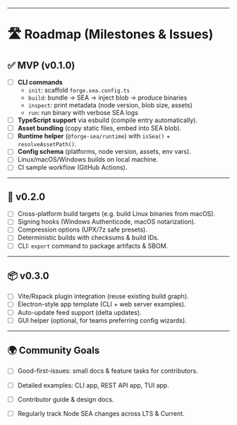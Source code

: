 
---

# 🛣️ Roadmap (Milestones & Issues)

## ✅ MVP (v0.1.0)
- [ ] **CLI commands**
  - `init`: scaffold `forge.sea.config.ts`
  - `build`: bundle → SEA → inject blob → produce binaries
  - `inspect`: print metadata (node version, blob size, assets)
  - `run`: run binary with verbose SEA logs
- [ ] **TypeScript support** via esbuild (compile entry automatically).
- [ ] **Asset bundling** (copy static files, embed into SEA blob).
- [ ] **Runtime helper** (`@forge-sea/runtime`) with `isSea()` + `resolveAssetPath()`.
- [ ] **Config schema** (platforms, node version, assets, env vars).
- [ ] Linux/macOS/Windows builds on local machine.
- [ ] CI sample workflow (GitHub Actions).

---

## 🚀 v0.2.0
- [ ] Cross-platform build targets (e.g. build Linux binaries from macOS).
- [ ] Signing hooks (Windows Authenticode, macOS notarization).
- [ ] Compression options (UPX/7z safe presets).
- [ ] Deterministic builds with checksums & build IDs.
- [ ] CLI: `export` command to package artifacts & SBOM.

---

## 📦 v0.3.0
- [ ] Vite/Rspack plugin integration (reuse existing build graph).
- [ ] Electron-style app template (CLI + web server examples).
- [ ] Auto-update feed support (delta updates).
- [ ] GUI helper (optional, for teams preferring config wizards).

---

## 🌍 Community Goals
- [ ] Good-first-issues: small docs & feature tasks for contributors.
- [ ] Detailed examples: CLI app, REST API app, TUI app.
- [ ] Contributor guide & design docs.
- [ ] Regularly track Node SEA changes across LTS & Current.


